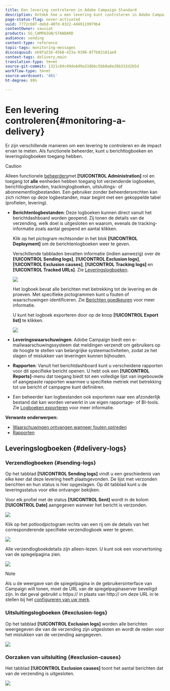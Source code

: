 ```yaml
---
title: Een levering controleren in Adobe Campaign Standard
description: Ontdek hoe u een levering kunt controleren in Adobe Campaign Standard.
page-status-flag: never-activated
uuid: 7772c607-debd-40fd-8322-4d49119979b4
contentOwner: sauviat
products: SG_CAMPAIGN/STANDARD
audience: sending
content-type: reference
topic-tags: monitoring-messages
discoiquuid: eb9fa216-4568-423a-9396-8f7b82181ae9
context-tags: delivery,main
translation-type: tm+mt
source-git-commit: 1321c84c49de6d9a318bbc5bb8a0e28b332d2b5d
workflow-type: tm+mt
source-wordcount: '461'
ht-degree: 89%

---
```



# Een levering controleren{#monitoring-a-delivery}

Er zijn verschillende manieren om een levering te controleren en de impact ervan te meten. Als functionele beheerder, kunt u berichtlogboeken en leveringslogboeken toegang hebben.
>[!CAUTION]
>
>Alleen functionele [beheerders](../../administration/using/users-management.md#functional-administrators)met **[!UICONTROL Administration]** rol en toegang tot **alle** eenheden hebben toegang tot verzendende logboeken, berichtlogbestanden, trackinglogboeken, uitsluitings- of abonnementlogbestanden. Een gebruiker zonder beheerdersrechten kan zich richten op deze logbestanden, maar begint met een gekoppelde tabel (profielen, levering).

* **Berichtenlogbestanden**: Deze logboeken kunnen direct vanuit het berichtdashboard worden geopend. Zij tonen de details van de verzending, welk doel is uitgesloten en waarom, evenals de tracking-informatie zoals aantal geopend en aantal klikken.

   Klik op het pictogram rechtsonder in het blok **[!UICONTROL Deployment]** om de berichtenlogboeken weer te geven.

   Verschillende tabbladen bevatten informatie (indien aanwezig) over de **[!UICONTROL Sending logs]**, **[!UICONTROL Exclusion logs]**, **[!UICONTROL Exclusion causes]**, **[!UICONTROL Tracking logs]** en **[!UICONTROL Tracked URLs]**. Zie [Leveringslogboeken](#delivery-logs).

   ![](assets/sending_delivery1.png)

   Het logboek bevat alle berichten met betrekking tot de levering en de proeven. Met specifieke pictogrammen kunt u fouten of waarschuwingen identificeren. Zie [Berichten goedkeuren](../../sending/using/previewing-messages.md) voor meer informatie.

   U kunt het logboek exporteren door op de knop **[!UICONTROL Export list]** te klikken.

   ![](assets/sending_delivery2.png)

* **Leveringswaarschuwingen**: Adobe Campaign biedt een e-mailwaarschuwingssysteem dat meldingen verzendt om gebruikers op de hoogte te stellen van belangrijke systeemactiviteiten, zodat ze het slagen of mislukken van leveringen kunnen bijhouden.
* **Rapporten**: Vanuit het berichtdashboard kunt u verscheidene rapporten voor dit specifieke bericht openen. U hebt ook een **[!UICONTROL Reports]**-menu dat toegang biedt tot een volledige lijst van ingebouwde of aangepaste rapporten waarmee u specifieke metriek met betrekking tot uw bericht of campagne kunt definiëren.
* Een beheerder kan logbestanden ook exporteren naar een afzonderlijk bestand dat kan worden verwerkt in uw eigen rapportage- of BI-tools. Zie [Logboeken exporteren](../../automating/using/exporting-logs.md) voor meer informatie.

**Verwante onderwerpen:**

* [Waarschuwingen ontvangen wanneer fouten optreden](../../sending/using/receiving-alerts-when-failures-happen.md)
* [Rapporten](../../reporting/using/about-dynamic-reports.md)

## Leveringslogboeken {#delivery-logs}

### Verzendlogboeken {#sending-logs}

Op het tabblad **[!UICONTROL Sending logs]** vindt u een geschiedenis van elke keer dat deze levering heeft plaatsgevonden. De lijst met verzonden berichten en hun status is hier opgeslagen. Op dit tabblad kunt u de leveringsstatus voor elke ontvanger bekijken.

Voor elk profiel met de status **[!UICONTROL Sent]** wordt in de kolom **[!UICONTROL Date]** aangegeven wanneer het bericht is verzonden.

![](assets/sending_delivery3.png)

Klik op het potloodpictogram rechts van een rij om de details van het corresponderende specifieke verzendlogboek weer te geven.

![](assets/sending_access-sending-log.png)

Alle verzendlogboekdetails zijn alleen-lezen. U kunt ook een voorvertoning van de spiegelpagina zien.

![](assets/sending_sending-log.png)

>[!NOTE]
>
>Als u de weergave van de spiegelpagina in de gebruikersinterface van Campaign wilt tonen, moet de URL van de spiegelpaginaserver beveiligd zijn. In dat geval gebruikt u https:// in plaats van http:// om deze URL in te stellen bij het [configureren van uw merk](../../administration/using/branding.md#configuring-and-using-brands).

### Uitsluitingslogboeken {#exclusion-logs}

Op het tabblad **[!UICONTROL Exclusion logs]** worden alle berichten weergegeven die van de verzending zijn uitgesloten en wordt de reden voor het mislukken van de verzending aangegeven.

![](assets/sending_delivery4.png)

### Oorzaken van uitsluiting {#exclusion-causes}

Het tabblad **[!UICONTROL Exclusion causes]** toont het aantal berichten dat van de verzending is uitgesloten.

![](assets/sending_delivery5.png)
